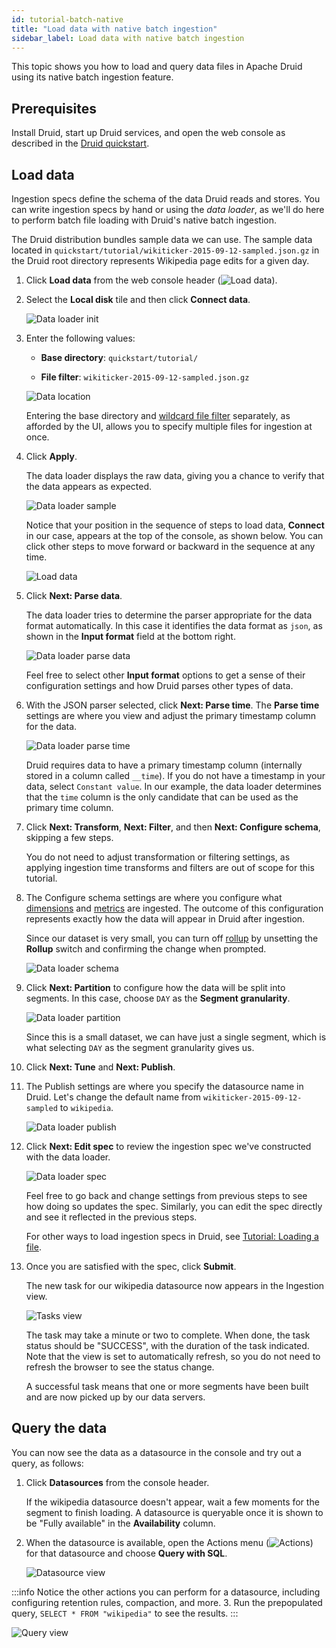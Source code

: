 ```yaml
---
id: tutorial-batch-native
title: "Load data with native batch ingestion"
sidebar_label: Load data with native batch ingestion
---
```


<!--
  ~ Licensed to the Apache Software Foundation (ASF) under one
  ~ or more contributor license agreements.  See the NOTICE file
  ~ distributed with this work for additional information
  ~ regarding copyright ownership.  The ASF licenses this file
  ~ to you under the Apache License, Version 2.0 (the
  ~ "License"); you may not use this file except in compliance
  ~ with the License.  You may obtain a copy of the License at
  ~
  ~   http://www.apache.org/licenses/LICENSE-2.0
  ~
  ~ Unless required by applicable law or agreed to in writing,
  ~ software distributed under the License is distributed on an
  ~ "AS IS" BASIS, WITHOUT WARRANTIES OR CONDITIONS OF ANY
  ~ KIND, either express or implied.  See the License for the
  ~ specific language governing permissions and limitations
  ~ under the License.
  -->


This topic shows you how to load and query data files in Apache Druid using its native batch ingestion feature. 

## Prerequisites

Install Druid, start up Druid services, and open the web console as described in the [Druid quickstart](index.md).

## Load data

Ingestion specs define the schema of the data Druid reads and stores. You can write ingestion specs by hand or using the _data loader_, 
as we'll do here to perform batch file loading with Druid's native batch ingestion.

The Druid distribution bundles sample data we can use. The sample data located in `quickstart/tutorial/wikiticker-2015-09-12-sampled.json.gz` 
in the Druid root directory represents Wikipedia page edits for a given day. 

1. Click **Load data** from the web console header (![Load data](../assets/tutorial-batch-data-loader-00.png)).

2. Select the **Local disk** tile and then click **Connect data**.

   ![Data loader init](../assets/tutorial-batch-data-loader-01.png "Data loader init")

3. Enter the following values: 

   - **Base directory**: `quickstart/tutorial/`

   - **File filter**: `wikiticker-2015-09-12-sampled.json.gz` 

   ![Data location](../assets/tutorial-batch-data-loader-015.png "Data location")

   Entering the base directory and [wildcard file filter](https://commons.apache.org/proper/commons-io/apidocs/org/apache/commons/io/filefilter/WildcardFileFilter.html) separately, as afforded by the UI, allows you to specify multiple files for ingestion at once.

4. Click **Apply**. 

   The data loader displays the raw data, giving you a chance to verify that the data 
   appears as expected. 

   ![Data loader sample](../assets/tutorial-batch-data-loader-02.png "Data loader sample")

   Notice that your position in the sequence of steps to load data, **Connect** in our case, appears at the top of the console, as shown below. 
   You can click other steps to move forward or backward in the sequence at any time.

   ![Load data](../assets/tutorial-batch-data-loader-12.png)  


5. Click **Next: Parse data**. 

   The data loader tries to determine the parser appropriate for the data format automatically. In this case 
   it identifies the data format as `json`, as shown in the **Input format** field at the bottom right.

   ![Data loader parse data](../assets/tutorial-batch-data-loader-03.png "Data loader parse data")

   Feel free to select other **Input format** options to get a sense of their configuration settings 
   and how Druid parses other types of data.  

6. With the JSON parser selected, click **Next: Parse time**. The **Parse time** settings are where you view and adjust the 
   primary timestamp column for the data.

   ![Data loader parse time](../assets/tutorial-batch-data-loader-04.png "Data loader parse time")

   Druid requires data to have a primary timestamp column (internally stored in a column called `__time`).
   If you do not have a timestamp in your data, select `Constant value`. In our example, the data loader 
   determines that the `time` column is the only candidate that can be used as the primary time column.

7. Click **Next: Transform**, **Next: Filter**, and then **Next: Configure schema**, skipping a few steps.

   You do not need to adjust transformation or filtering settings, as applying ingestion time transforms and 
   filters are out of scope for this tutorial.

8. The Configure schema settings are where you configure what [dimensions](../ingestion/schema-model.md#dimensions) 
   and [metrics](../ingestion/schema-model.md#metrics) are ingested. The outcome of this configuration represents exactly how the 
   data will appear in Druid after ingestion. 

   Since our dataset is very small, you can turn off [rollup](../ingestion/rollup.md) 
   by unsetting the **Rollup** switch and confirming the change when prompted.

   ![Data loader schema](../assets/tutorial-batch-data-loader-05.png "Data loader schema")


9. Click **Next: Partition** to configure how the data will be split into segments. In this case, choose `DAY` as the **Segment granularity**. 

    ![Data loader partition](../assets/tutorial-batch-data-loader-06.png "Data loader partition")

    Since this is a small dataset, we can have just a single segment, which is what selecting `DAY` as the 
    segment granularity gives us. 

10. Click **Next: Tune** and **Next: Publish**.

11. The Publish settings are where you specify the datasource name in Druid. Let's change the default name from  `wikiticker-2015-09-12-sampled` to `wikipedia`. 

    ![Data loader publish](../assets/tutorial-batch-data-loader-07.png "Data loader publish")

12. Click **Next: Edit spec** to review the ingestion spec we've constructed with the data loader. 

    ![Data loader spec](../assets/tutorial-batch-data-loader-08.png "Data loader spec")

    Feel free to go back and change settings from previous steps to see how doing so updates the spec.
    Similarly, you can edit the spec directly and see it reflected in the previous steps. 

    For other ways to load ingestion specs in Druid, see [Tutorial: Loading a file](./tutorial-batch.md). 
13. Once you are satisfied with the spec, click **Submit**.


    The new task for our wikipedia datasource now appears in the Ingestion view. 

    ![Tasks view](../assets/tutorial-batch-data-loader-09.png "Tasks view")

    The task may take a minute or two to complete. When done, the task status should be "SUCCESS", with
    the duration of the task indicated. Note that the view is set to automatically 
    refresh, so you do not need to refresh the browser to see the status change.

    A successful task means that one or more segments have been built and are now picked up by our data servers.


## Query the data 

You can now see the data as a datasource in the console and try out a query, as follows: 

1. Click **Datasources** from the console header. 

   If the wikipedia datasource doesn't appear, wait a few moments for the segment to finish loading. A datasource is 
   queryable once it is shown to be "Fully available" in the **Availability** column. 

2. When the datasource is available, open the Actions menu (![Actions](../assets/datasources-action-button.png)) for that 
   datasource and choose **Query with SQL**.

   ![Datasource view](../assets/tutorial-batch-data-loader-10.png "Datasource view")

:::info
 Notice the other actions you can perform for a datasource, including configuring retention rules, compaction, and more.
3. Run the prepopulated query, `SELECT * FROM "wikipedia"` to see the results.
:::

   ![Query view](../assets/tutorial-batch-data-loader-11.png "Query view")
